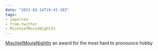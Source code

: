 ```yaml
---
date: "2021-02-14T19:42:38Z"
tags:
- imported
- from-twitter
- MischiefMovieNightIn
---
```

[MischiefMovieNightIn](/tags/MischiefMovieNightIn) an award for the most hard to pronounce hobby
